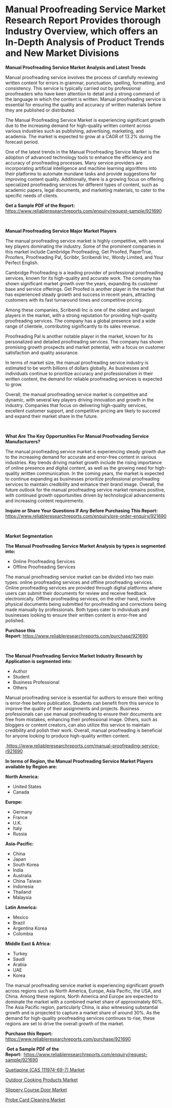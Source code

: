 <p><h1>Manual Proofreading Service Market Research Report Provides thorough Industry Overview, which offers an In-Depth Analysis of Product Trends and New Market Divisions</h1></p><p><strong>Manual Proofreading Service Market Analysis and Latest Trends</strong></p>
<p><p>Manual proofreading service involves the process of carefully reviewing written content for errors in grammar, punctuation, spelling, formatting, and consistency. This service is typically carried out by professional proofreaders who have keen attention to detail and a strong command of the language in which the content is written. Manual proofreading service is essential for ensuring the quality and accuracy of written materials before they are published or distributed.</p><p>The Manual Proofreading Service Market is experiencing significant growth due to the increasing demand for high-quality written content across various industries such as publishing, advertising, marketing, and academia. The market is expected to grow at a CAGR of 13.2% during the forecast period.</p><p>One of the latest trends in the Manual Proofreading Service Market is the adoption of advanced technology tools to enhance the efficiency and accuracy of proofreading processes. Many service providers are incorporating artificial intelligence and machine learning algorithms into their platforms to automate mundane tasks and provide suggestions for improving content quality. Additionally, there is a growing focus on offering specialized proofreading services for different types of content, such as academic papers, legal documents, and marketing materials, to cater to the specific needs of clients.</p></p>
<p><strong>Get a Sample PDF of the Report:&nbsp;</strong> <a href="https://www.reliableresearchreports.com/enquiry/request-sample/921690">https://www.reliableresearchreports.com/enquiry/request-sample/921690</a></p>
<p>&nbsp;</p>
<p><strong>Manual Proofreading Service Major Market Players</strong></p>
<p><p>The manual proofreading service market is highly competitive, with several key players dominating the industry. Some of the prominent companies in this market include Cambridge Proofreading, Get Proofed, PaperTrue, Proofers, Proofreading Pal, Scribbr, Scribendi Inc, Wordy Limited, and Your Perfect English.</p><p>Cambridge Proofreading is a leading provider of professional proofreading services, known for its high-quality and accurate work. The company has shown significant market growth over the years, expanding its customer base and service offerings. Get Proofed is another player in the market that has experienced steady growth and success in recent years, attracting customers with its fast turnaround times and competitive pricing.</p><p>Among these companies, Scribendi Inc is one of the oldest and largest players in the market, with a strong reputation for providing high-quality proofreading services. The company has a global presence and a wide range of clientele, contributing significantly to its sales revenue.</p><p>Proofreading Pal is another notable player in the market, known for its personalized and detailed proofreading services. The company has shown promising growth prospects and market potential, with a focus on customer satisfaction and quality assurance.</p><p>In terms of market size, the manual proofreading service industry is estimated to be worth billions of dollars globally. As businesses and individuals continue to prioritize accuracy and professionalism in their written content, the demand for reliable proofreading services is expected to grow.</p><p>Overall, the manual proofreading service market is competitive and dynamic, with several key players driving innovation and growth in the industry. Companies that focus on delivering high-quality services, excellent customer support, and competitive pricing are likely to succeed and expand their market share in the future.</p></p>
<p>&nbsp;</p>
<p><strong>What Are The Key Opportunities For Manual Proofreading Service Manufacturers?</strong></p>
<p><p>The manual proofreading service market is experiencing steady growth due to the increasing demand for accurate and error-free content in various industries. Key trends driving market growth include the rising importance of online presence and digital content, as well as the growing need for high-quality written communication. In the coming years, the market is expected to continue expanding as businesses prioritize professional proofreading services to maintain credibility and enhance their brand image. Overall, the future outlook for the manual proofreading service market remains positive, with continued growth opportunities driven by technological advancements and increasing content requirements.</p></p>
<p><strong>Inquire or Share Your Questions If Any Before Purchasing This Report:</strong> <a href="https://www.reliableresearchreports.com/enquiry/pre-order-enquiry/921690">https://www.reliableresearchreports.com/enquiry/pre-order-enquiry/921690</a></p>
<p>&nbsp;</p>
<p><strong>Market Segmentation</strong></p>
<p><strong>The Manual Proofreading Service Market Analysis by types is segmented into:</strong></p>
<p><ul><li>Online Proofreading Services</li><li>Offline Proofreading Services</li></ul></p>
<p><p>The manual proofreading service market can be divided into two main types: online proofreading services and offline proofreading services. Online proofreading services are provided through digital platforms where users can submit their documents for review and receive feedback electronically. Offline proofreading services, on the other hand, involve physical documents being submitted for proofreading and corrections being made manually by professionals. Both types cater to individuals and businesses looking to ensure their written content is error-free and polished.</p></p>
<p><strong>Purchase this Report:&nbsp;</strong><a href="https://www.reliableresearchreports.com/purchase/921690">https://www.reliableresearchreports.com/purchase/921690</a></p>
<p>&nbsp;</p>
<p><strong>The Manual Proofreading Service Market Industry Research by Application is segmented into:</strong></p>
<p><ul><li>Author</li><li>Student</li><li>Business Professional</li><li>Others</li></ul></p>
<p><p>Manual proofreading service is essential for authors to ensure their writing is error-free before publication. Students can benefit from this service to improve the quality of their assignments and projects. Business professionals can use manual proofreading to ensure their documents are free from mistakes, enhancing their professional image. Others, such as bloggers or content creators, can also utilize this service to maintain credibility and polish their work. Overall, manual proofreading is beneficial for anyone looking to produce high-quality written content.</p></p>
<p><a href="https://www.reliableresearchreports.com/manual-proofreading-service-r921690">&nbsp;https://www.reliableresearchreports.com/manual-proofreading-service-r921690</a></p>
<p><strong>In terms of Region, the Manual Proofreading Service Market Players available by Region are:</strong></p>
<p>
    <p> <strong> North America: </strong>
        <ul>
            <li>United States</li>
            <li>Canada</li>
        </ul>
        </p> 
    <p> <strong> Europe: </strong>
        <ul>
            <li>Germany</li>
            <li>France</li>
            <li>U.K.</li>
            <li>Italy</li>
            <li>Russia</li>
        </ul>
        </p> 
    <p> <strong> Asia-Pacific: </strong>
        <ul>
            <li>China</li>
            <li>Japan</li>
            <li>South Korea</li>
            <li>India</li>
            <li>Australia</li>
            <li>China Taiwan</li>
            <li>Indonesia</li>
            <li>Thailand</li>
            <li>Malaysia</li>
        </ul>
        </p> 
    <p> <strong> Latin America: </strong>
        <ul>
            <li>Mexico</li>
            <li>Brazil</li>
            <li>Argentina Korea</li>
            <li>Colombia</li>
        </ul>
        </p> 
    <p> <strong> Middle East & Africa: </strong>
        <ul>
            <li>Turkey</li>
            <li>Saudi</li>
            <li>Arabia</li>
            <li>UAE</li>
            <li>Korea</li>
        </ul>
    </p>
    </p>
<p><p>The manual proofreading service market is experiencing significant growth across regions such as North America, Europe, Asia Pacific, the USA, and China. Among these regions, North America and Europe are expected to dominate the market with a combined market share of approximately 60%. The Asia Pacific region, particularly China, is also witnessing substantial growth and is projected to capture a market share of around 30%. As the demand for high-quality proofreading services continues to rise, these regions are set to drive the overall growth of the market.</p></p>
<p><strong>Purchase this Report: </strong><a href="https://www.reliableresearchreports.com/purchase/921690">https://www.reliableresearchreports.com/purchase/921690</a></p>
<p>&nbsp;<strong>Get a Sample PDF of the Report:&nbsp;&nbsp;</strong><a href="https://www.reliableresearchreports.com/enquiry/request-sample/921690">https://www.reliableresearchreports.com/enquiry/request-sample/921690</a></p>
<p><strong></strong></p>
<p><p><a href="https://www.linkedin.com/pulse/quetiapine-cas-111974-69-7-market-size-growing-forecasted-period-ir3uc?trackingId=wzgQH5KXyZRZdINIZJbGTQ%3D%3D">Quetiapine (CAS 111974-69-7) Market</a></p><p><a href="https://github.com/Valeridd446677/Market-Research-Report-List-1/blob/main/outdoor-cooking-products-market.md">Outdoor Cooking Products Market</a></p><p><a href="https://www.linkedin.com/pulse/slippery-course-door-market-size-reveals-best-marketing-channels-9wyte?trackingId=VF4yXU7drKYW%2BNdnYVGNiQ%3D%3D">Slippery Course Door Market</a></p><p><a href="https://github.com/mabutironaldo/Market-Research-Report-List-4/blob/main/probe-card-cleaning-market.md">Probe Card Cleaning Market</a></p></p>